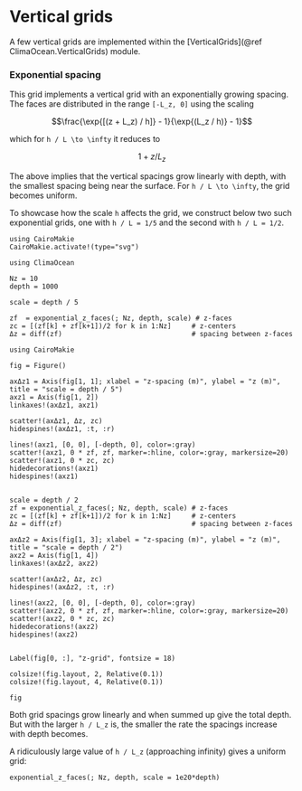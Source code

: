 # Vertical grids

A few vertical grids are implemented within the [VerticalGrids](@ref ClimaOcean.VerticalGrids) module.

### Exponential spacing

This grid implements a vertical grid with an exponentially growing spacing.
The faces are distributed in the range ``[-L_z, 0]`` using the scaling

```math
\frac{\exp{[(z + L_z) / h]} - 1}{\exp{(L_z / h)} - 1}
```

which for ``h / L \to \infty`` it reduces to

```math
1 + z / L_z
```

The above implies that the vertical spacings grow linearly with depth, with the smallest spacing being near the surface.
For ``h / L \to \infty``, the grid becomes uniform.

To showcase how the scale ``h`` affects the grid, we construct below two such exponential grids,
one with ``h / L = 1/5`` and the second with ``h / L = 1/2``.


```@setup vgrids
using CairoMakie
CairoMakie.activate!(type="svg")
```

```@example vgrids
using ClimaOcean

Nz = 10
depth = 1000

scale = depth / 5

zf  = exponential_z_faces(; Nz, depth, scale) # z-faces
zc = [(zf[k] + zf[k+1])/2 for k in 1:Nz]     # z-centers
Δz = diff(zf)                                # spacing between z-faces

using CairoMakie

fig = Figure()

axΔz1 = Axis(fig[1, 1]; xlabel = "z-spacing (m)", ylabel = "z (m)", title = "scale = depth / 5")
axz1 = Axis(fig[1, 2])
linkaxes!(axΔz1, axz1)

scatter!(axΔz1, Δz, zc)
hidespines!(axΔz1, :t, :r)

lines!(axz1, [0, 0], [-depth, 0], color=:gray)
scatter!(axz1, 0 * zf, zf, marker=:hline, color=:gray, markersize=20)
scatter!(axz1, 0 * zc, zc)
hidedecorations!(axz1)
hidespines!(axz1)


scale = depth / 2
zf = exponential_z_faces(; Nz, depth, scale) # z-faces
zc = [(zf[k] + zf[k+1])/2 for k in 1:Nz]     # z-centers
Δz = diff(zf)                                # spacing between z-faces

axΔz2 = Axis(fig[1, 3]; xlabel = "z-spacing (m)", ylabel = "z (m)", title = "scale = depth / 2")
axz2 = Axis(fig[1, 4])
linkaxes!(axΔz2, axz2)

scatter!(axΔz2, Δz, zc)
hidespines!(axΔz2, :t, :r)

lines!(axz2, [0, 0], [-depth, 0], color=:gray)
scatter!(axz2, 0 * zf, zf, marker=:hline, color=:gray, markersize=20)
scatter!(axz2, 0 * zc, zc)
hidedecorations!(axz2)
hidespines!(axz2)


Label(fig[0, :], "z-grid", fontsize = 18)

colsize!(fig.layout, 2, Relative(0.1))
colsize!(fig.layout, 4, Relative(0.1))

fig
```

Both grid spacings grow linearly and when summed up give the total depth.
But with the larger ``h / L_z`` is, the smaller the rate the spacings increase with depth becomes.

A ridiculously large value of ``h / L_z`` (approaching infinity) gives a uniform grid:

```@example vgrids
exponential_z_faces(; Nz, depth, scale = 1e20*depth)
```
